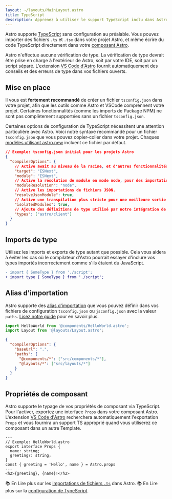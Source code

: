 ```yaml
---
layout: ~/layouts/MainLayout.astro
title: TypeScript
description: Apprenez à utiliser le support TypeScript inclu dans Astro.
---
```


Astro supporte [TypeScript](https://www.typescriptlang.org/) sans configuration au préalable. Vous pouvez importer des fichiers `.ts` et `.tsx` dans votre projet Astro, et même écrire du code TypeScript directement dans votre [composant Astro](/fr/core-concepts/astro-components/#le-script-du-composant).

Astro n'effectue aucune vérification de type. La vérification de type devrait être prise en charge à l'extérieur de Astro, soit par votre IDE, soit par un script séparé. L'extension [VS Code d'Astro](/fr/editor-setup/) fournit automatiquement des conseils et des erreurs de type dans vos fichiers ouverts.

## Mise en place

Il vous est **fortement recommandé** de créer un fichier `tsconfig.json` dans votre projet, afin que les outils comme Astro et VSCode comprennent votre projet. Certaines fonctionnalités (comme les imports de Package NPM) ne sont pas complètement supportées sans un fichier `tsconfig.json`.

Certaines options de configuration de TypeScript nécessitent une attention particulière avec Astro. Voici notre syntaxe recommandé pour un fichier `tsconfig.json` que vous pouvez copier-coller dans votre projet. Chaques [modèles utilisant astro.new](https://astro.new/) incluent ce fichier par défaut.

```json
// Exemple: tsconfig.json initial pour les projets Astro
{
  "compilerOptions": {
    // Active await au niveau de la racine, et d'autres fonctionnalités ESM modernes.
    "target": "ESNext",
    "module": "ESNext",
    // Active la résolution de module en mode node, pour des importations de paquets npm.
    "moduleResolution": "node",
    // Active les importations de fichiers JSON.
    "resolveJsonModule": true,
    // Active une transpilation plus stricte pour une meilleure sortie finale.
    "isolatedModules": true,
    // Ajoute des définitions de type utilisé par notre intégration de Vite.
    "types": ["astro/client"]
  }
}
```
## Imports de type

Utilisez les imports et exports de type autant que possible. Cela vous aidera à éviter les cas où le compilateur d'Astro pourrait essayer d'inclure vos types importés incorrectement comme s'ils étaient du JavaScript.

```diff
- import { SomeType } from './script';
+ import type { SomeType } from './script';
```

## Alias d'importation

Astro supporte des [alias d'importation](/fr/guides/aliases/) que vous pouvez définir dans vos fichiers de configuration `tsconfig.json` ou `jsconfig.json` avec la valeur `paths`. [Lisez notre guide](/fr/guides/aliases/) pour en savoir plus.


```ts
import HelloWorld from '@components/HelloWorld.astro';
import Layout from '@layouts/Layout.astro';
```

```json
{
  "compilerOptions": {
    "baseUrl": ".",
    "paths": {
      "@components/*": ["src/components/*"],
      "@layouts/*": ["src/layouts/*"]
    }
  }
}
```

## Propriétés de composant

Astro supporte le typage de vos propriétés de composant via TypeScript. Pour l'activer, exportez une interface `Props` dans votre composant Astro. L'extension [VS Code d'Astro](/fr/editor-setup/) recherchera automatiquement l'exportation `Props` et vous fournira un support TS approprié quand vous utiliserez ce composant dans un autre Template.

```astro
---
// Exemple: HelloWorld.astro
export interface Props {
  name: string;
  greeting?: string;
}
const { greeting = 'Hello', name } = Astro.props
---
<h2>{greeting}, {name}!</h2>
```


📚 En Lire plus sur les [importations de fichiers `.ts`](/fr/guides/imports/#typescript) dans Astro.
📚 En Lire plus sur la [configuration de TypeScript](https://www.typescriptlang.org/tsconfig).
